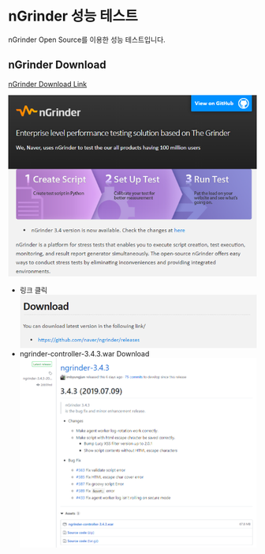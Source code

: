 # nGrinder 성능 테스트

nGrinder Open Source를 이용한 성능 테스트입니다.

## nGrinder Download
 [nGrinder Download Link](https://naver.github.io/ngrinder/)<br>

![ngrinder_link](./image/ngrinder_link.png)
- 링크 클릭
![ngrinder_download_open](./image/ngrinder_download_open.png)
- ngrinder-controller-3.4.3.war Download
![ngrinder_download](./image/ngrinder_download.png)